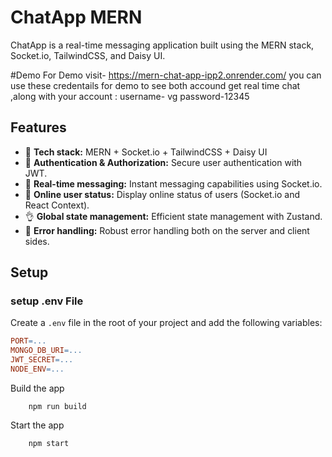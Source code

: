# ChatApp MERN

ChatApp is a real-time messaging application built using the MERN stack, Socket.io, TailwindCSS, and Daisy UI.

#Demo 
For Demo visit- https://mern-chat-app-ipp2.onrender.com/
you can use these credentails for demo to see both accound get real time chat ,along with your account :
username- vg 
password-12345 

## Features

- 🌟 **Tech stack:** MERN + Socket.io + TailwindCSS + Daisy UI
- 🎃 **Authentication & Authorization:** Secure user authentication with JWT.
- 👾 **Real-time messaging:** Instant messaging capabilities using Socket.io.
- 🚀 **Online user status:** Display online status of users (Socket.io and React Context).
- 👌 **Global state management:** Efficient state management with Zustand.
- 🐞 **Error handling:** Robust error handling both on the server and client sides.


## Setup

###  setup .env File

Create a `.env` file in the root of your project and add the following variables:

```makefile
PORT=...
MONGO_DB_URI=...
JWT_SECRET=...
NODE_ENV=...
```
Build the app
```
    npm run build
```
Start the app
```
    npm start
```
